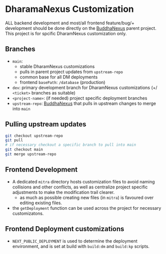 # DharamaNexus Customization

ALL backend development and most/all frontend feature/bug/+ development should be done directly on the [BuddhaNexus](https://github.com/BuddhaNexus/buddhanexus) parent project. This project is for spcific DharamNexus customization only.

## Branches

- `main`:
  - stable DharamNexus customizations
  - pulls in parent project updates from `upstream-repo`
  - common base for all DM deployments
  - frontend `basePath`: `/database` (production)
- `dev`: primary development branch for DharamNexus customizations (+/ `<ticket>` branches as suitable)
- `<project-name>`: (if needed) project specific deployment branches
- `upstream-repo`: [BuddhaNexus](https://github.com/BuddhaNexus/buddhanexus) that pulls in upstream changes to merge into `main`

## Pulling upstream updates

```sh
git checkout upstream-repo
git pull
# if necessary checkout a specific branch to pull into main
git checkout main
git merge upstream-repo
```

## Frontend Development

- A dedicated `mitra` directory hosts customization files to avoid naming collisions and other conflicts, as well as centralize project specific adjustments to make the modification trail clearer.
  - as much as possible creating new files (in `mitra`) is favoured over editing existing files.
- the `getDeployment` function can be used across the project for necessary customizatons.

## Frontend Deployment customizations

- `NEXT_PUBLIC_DEPLOYMENT` is used to determine the deployment environment, and is set at build with `build:dm` and `build:kp` scripts.

